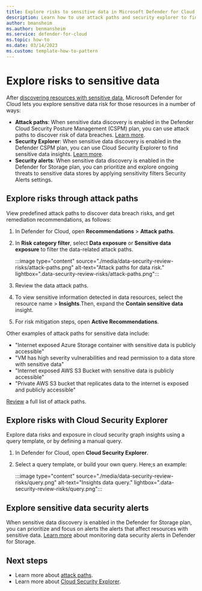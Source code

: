 ```yaml
---
title: Explore risks to sensitive data in Microsoft Defender for Cloud
description: Learn how to use attack paths and security explorer to find and remediate sensitive data risks.
author: bmansheim
ms.author: benmansheim
ms.service: defender-for-cloud
ms.topic: how-to
ms.date: 03/14/2023
ms.custom: template-how-to-pattern
---
```

# Explore risks to sensitive data

After [discovering resources with sensitive data](data-security-posture-enable.md), Microsoft Defender for Cloud lets you explore sensitive data risk for those resources in a number of ways:

- **Attack paths**: When sensitive data discovery is enabled in the Defender Cloud Security Posture Management (CSPM) plan, you can use attack paths to discover risk of data breaches. [Learn more](concept-data-security-posture.md#data-security-in-defender-cspm).
- **Security Explorer**: When sensitive data discovery is enabled in the Defender CSPM plan, you can use Cloud Security Explorer to find sensitive data insights. [Learn more](concept-data-security-posture.md#data-security-in-defender-cspm).
- **Security alerts**: When sensitive data discovery is enabled in the Defender for Storage plan, you can prioritize and explore ongoing threats to sensitive data stores by applying sensitivity filters Security Alerts settings.

## Explore risks through attack paths

View predefined attack paths to discover data breach risks, and get remediation recommendations, as follows:


1. In Defender for Cloud, open **Recommendations** > **Attack paths**.
1. In **Risk category filter**, select **Data exposure** or **Sensitive data exposure** to filter the data-related attack paths.

    :::image type="content" source="./media/data-security-review-risks/attack-paths.png" alt-text="Attack paths for data risk." lightbox=".data-security-review-risks/attack-paths.png":::

1. Review the data attack paths.
1. To view sensitive information detected in data resources, select the resource name > **Insights**.Then, expand the **Contain sensitive data** insight.
1. For risk mitigation steps, open **Active Recommendations**.

Other examples of attack paths for sensitive data include:

- "Internet exposed Azure Storage container with sensitive data is publicly accessible"
- "VM has high severity vulnerabilities and read permission to a data store with sensitive data"
- "Internet exposed AWS S3 Bucket with sensitive data is publicly accessible"
- "Private AWS S3 bucket that replicates data to the internet is exposed and publicly accessible"

[Review](attack-path-reference.md) a full list of attack paths.


## Explore risks with Cloud Security Explorer

Explore data risks and exposure in cloud security graph insights using a query template, or by defining a manual query.

1. In Defender for Cloud, open **Cloud Security Explorer**.
1. Select a query template, or build your own query. Here;s an example:

    :::image type="content" source="./media/data-security-review-risks/query.png" alt-text="Insights data query." lightbox=".data-security-review-risks/query.png":::

## Explore sensitive data security alerts

When sensitive data discovery is enabled in the Defender for Storage plan, you can prioritize and focus on alerts the alerts that affect resources with sensitive data. [Learn more](defender-for-storage-data-sensitivity.md) about monitoring data security alerts in Defender for Storage.

## Next steps

- Learn more about [attack paths](concept-attack-path.md).
- Learn more about [Cloud Security Explorer](how-to-manage-cloud-security-explorer.md).
